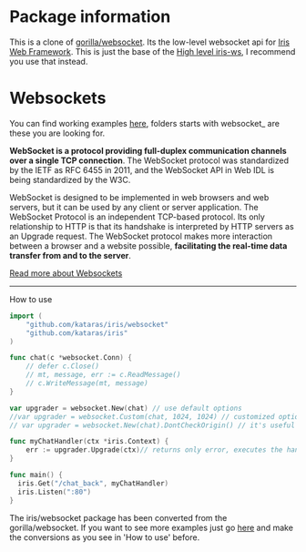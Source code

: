 # Package information

This is a clone of [gorilla/websocket](https://github.com/gorilla/websocket).  Its the low-level websocket api for [Iris Web Framework](https://github.com/kataras/iris). This is just the base of the [High level iris-ws](https://github.com/kataras/iris/tree/master/websocket), I recommend you use that instead.


# Websockets

You can find working examples [here](https://github.com/iris-contrib/examples), folders starts with websocket_ are these you are looking for.

**WebSocket is a protocol providing full-duplex communication channels over a single TCP connection**. The WebSocket protocol was standardized by the IETF as RFC 6455 in 2011, and the WebSocket API in Web IDL is being standardized by the W3C.

WebSocket is designed to be implemented in web browsers and web servers, but it can be used by any client or server application. The WebSocket Protocol is an independent TCP-based protocol. Its only relationship to HTTP is that its handshake is interpreted by HTTP servers as an Upgrade request. The WebSocket protocol makes more interaction between a browser and a website possible, **facilitating the real-time data transfer from and to the server**.

[Read more about Websockets](https://en.wikipedia.org/wiki/WebSocket)

-----

How to use

```go
import (
	"github.com/kataras/iris/websocket"
	"github.com/kataras/iris"
)

func chat(c *websocket.Conn) {
	// defer c.Close()
	// mt, message, err := c.ReadMessage()
	// c.WriteMessage(mt, message)
}

var upgrader = websocket.New(chat) // use default options
//var upgrader = websocket.Custom(chat, 1024, 1024) // customized options, read and write buffer sizes (int). Default: 4096
// var upgrader = websocket.New(chat).DontCheckOrigin() // it's useful when you have the websocket server on a different machine

func myChatHandler(ctx *iris.Context) {
	err := upgrader.Upgrade(ctx)// returns only error, executes the handler you defined on the websocket.New before (the 'chat' function)
}

func main() {
  iris.Get("/chat_back", myChatHandler)
  iris.Listen(":80")
}

```

The iris/websocket package has been converted from the gorilla/websocket. If you want to see more examples just go [here](https://github.com/gorilla/websocket/tree/master/examples) and make the conversions as you see in 'How to use' before.
